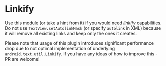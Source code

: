 # Linkify

Use this module (or take a hint from it) if you would need _linkify_ capabilities. Do not
use `TextView.setAutolinkMask` (or specify `autolink` in XML) because it will remove all 
existing links and keep only the ones it creates.

Please note that usage of this plugin introduces significant performance drop due to not
optimal implementation of underlying `android.text.util.Linkify`. If you have any ideas of how
to improve this - PR are welcome!